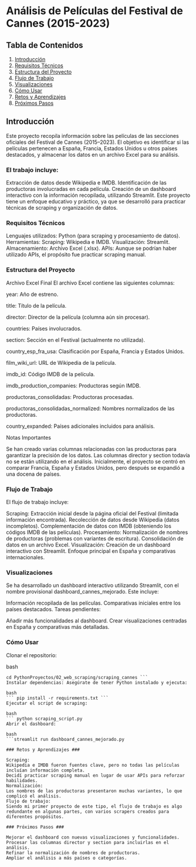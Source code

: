 # Análisis de Películas del Festival de Cannes (2015-2023) #
## Tabla de Contenidos ##
1. [Introducción](#introducción)
2. [Requisitos Técnicos](#requisitos-técnicos)
3. [Estructura del Proyecto](#estructura-del-proyecto)
4. [Flujo de Trabajo](#flujo-de-trabajo)
5. [Visualizaciones](#visualizaciones)
6. [Cómo Usar](#cómo-usar)
7. [Retos y Aprendizajes](#retos-y-aprendizajes)
8. [Próximos Pasos](#próximos-pasos)

 ## Introducción ##
Este proyecto recopila información sobre las películas de las secciones oficiales del Festival de Cannes (2015–2023). El objetivo es identificar si las películas pertenecen a España, Francia, Estados Unidos u otros países destacados, y almacenar los datos en un archivo Excel para su análisis.

### El trabajo incluye: ###

Extracción de datos desde Wikipedia e IMDB.
Identificación de las productoras involucradas en cada película.
Creación de un dashboard interactivo con la información recopilada, utilizando Streamlit.
Este proyecto tiene un enfoque educativo y práctico, ya que se desarrolló para practicar técnicas de scraping y organización de datos.

### Requisitos Técnicos ###
Lenguajes utilizados: Python (para scraping y procesamiento de datos).
Herramientas:
Scraping: Wikipedia e IMDB.
Visualización: Streamlit.
Almacenamiento: Archivo Excel (.xlsx).
APIs: Aunque se podrían haber utilizado APIs, el propósito fue practicar scraping manual.

### Estructura del Proyecto ###
Archivo Excel Final
El archivo Excel contiene las siguientes columnas:

year: Año de estreno.

title: Título de la película.

director: Director de la película (columna aún sin procesar).

countries: Países involucrados.

section: Sección en el Festival (actualmente no utilizada).

country_esp_fra_usa: Clasificación por España, Francia y Estados Unidos.

film_wiki_url: URL de Wikipedia de la película.

imdb_id: Código IMDB de la película.

imdb_production_companies: Productoras según IMDB.

productoras_consolidadas: Productoras procesadas.

productoras_consolidadas_normalized: Nombres normalizados de las productoras.

country_expanded: Países adicionales incluidos para análisis.

Notas Importantes

Se han creado varias columnas relacionadas con las productoras para garantizar la precisión de los datos.
Las columnas director y section todavía no se están utilizando en el análisis.
Inicialmente, el proyecto se centró en comparar Francia, España y Estados Unidos, pero después se expandió a una docena de países.

### Flujo de Trabajo ###
El flujo de trabajo incluye:

Scraping:
Extracción inicial desde la página oficial del Festival (limitada información encontrada).
Recolección de datos desde Wikipedia (datos incompletos).
Complementación de datos con IMDB (obteniendo los códigos IMDB de las películas).
Procesamiento:
Normalización de nombres de productoras (problemas con variantes de escritura).
Consolidación de datos en un archivo Excel.
Visualización:
Creación de un dashboard interactivo con Streamlit.
Enfoque principal en España y comparativas internacionales.

### Visualizaciones ###
Se ha desarrollado un dashboard interactivo utilizando Streamlit, con el nombre provisional dashboard_cannes_mejorado. Este incluye:

Información recopilada de las películas.
Comparativas iniciales entre los países destacados.
Tareas pendientes:

Añadir más funcionalidades al dashboard.
Crear visualizaciones centradas en España y comparativas más detalladas.

### Cómo Usar ###
Clonar el repositorio:

bash
``` git clone https://github.com/carmenhat/PythonProyectos.git
cd PythonProyectos/02_web_scraping/scraping_cannes ```
Instalar dependencias: Asegúrate de tener Python instalado y ejecuta:

bash
``` pip install -r requirements.txt ```
Ejecutar el script de scraping:

bash
``` python scraping_script.py
Abrir el dashboard:

bash
```streamlit run dashboard_cannes_mejorado.py

### Retos y Aprendizajes ###

Scraping:
Wikipedia e IMDB fueron fuentes clave, pero no todas las películas incluían información completa.
Decidí practicar scraping manual en lugar de usar APIs para reforzar habilidades.
Normalización:
Los nombres de las productoras presentaron muchas variantes, lo que complicó el análisis.
Flujo de trabajo:
Siendo mi primer proyecto de este tipo, el flujo de trabajo es algo redundante en algunas partes, con varios scrapers creados para diferentes propósitos.

### Próximos Pasos ###

Mejorar el dashboard con nuevas visualizaciones y funcionalidades.
Procesar las columnas director y section para incluirlas en el análisis.
Refinar la normalización de nombres de productoras.
Ampliar el análisis a más países o categorías.
